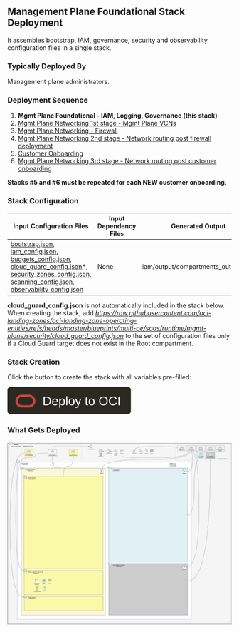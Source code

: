 ## Management Plane Foundational Stack Deployment

It assembles bootstrap, IAM, governance, security and observability configuration files in a single stack. 

### Typically Deployed By

Management plane administrators.

### Deployment Sequence

1. **Mgmt Plane Foundational - IAM, Logging, Governance (this stack)**
2. [Mgmt Plane Networking 1st stage - Mgmt Plane VCNs](./MPLANE-NETWORKING.md#stage1)
3. [Mgmt Plane Networking - Firewall](./MPLANE-FIREWALL.md)
4. [Mgmt Plane Networking 2nd stage - Network routing post firewall deployment](./MPLANE-NETWORKING.md#stage2)
5. [Customer Onboarding](./CUSTOMER-ONBOARDING.md)
6. [Mgmt Plane Networking 3rd stage - Network routing post customer onboarding](./MPLANE-NETWORKING.md#stage3)

**Stacks #5 and #6 must be repeated for each NEW customer onboarding.**

### Stack Configuration

Input Configuration Files | Input Dependency Files | Generated Output
--------------------------|------------------------|------------------
[bootstrap.json](../mgmt-plane/bootstrap/bootstrap.json), [iam_config.json](../mgmt-plane/iam/iam_config.json), [budgets_config.json](../mgmt-plane/governance/budgets_config.json), [cloud_guard_config.json](../mgmt-plane/security/cloud_guard_config.json)\*, [security_zones_config.json](../mgmt-plane/security/security_zones_config.json), [scanning_config.json](../mgmt-plane/security/scanning_config.json), [observability_config.json](../mgmt-plane/observability/observability_config.json) | None | iam/output/compartments_output.json

**cloud_guard_config.json** is not automatically included in the stack below. When creating the stack, add *https://raw.githubusercontent.com/oci-landing-zones/oci-landing-zone-operating-entities/refs/heads/master/blueprints/multi-oe/saas/runtime/mgmt-plane/security/cloud_guard_config.json* to the set of configuration files only if a Cloud Guard target does not exist in the Root compartment.

### Stack Creation

Click the button to create the stack with all variables pre-filled:

[![Deploy_To_OCI](/commons/images/DeployToOCI.svg)](https://cloud.oracle.com/resourcemanager/stacks/create?zipUrl=https://github.com/oci-landing-zones/terraform-oci-modules-orchestrator/archive/refs/heads/main.zip&zipUrlVariables={"input_config_files_urls":"https://raw.githubusercontent.com/oracle-quickstart/terraform-oci-open-lz/tree/master/blueprints/multi-oe-ISVs/runtime/mgmt-plane/bootstrap/bootstrap.json,https://raw.githubusercontent.com/oracle-quickstart/terraform-oci-open-lz/tree/master/blueprints/multi-oe-ISVs/runtime/mgmt-plane/iam/iam_config.json,https://raw.githubusercontent.com/oracle-quickstart/terraform-oci-open-lz/tree/master/blueprints/multi-oe-ISVs/runtime/mgmt-plane/governance/budgets_config.json,https://raw.githubusercontent.com/oracle-quickstart/terraform-oci-open-lz/tree/master/blueprints/multi-oe-ISVs/runtime/mgmt-plane/observability/observability_config.json,https://raw.githubusercontent.com/oracle-quickstart/terraform-oci-open-lz/tree/master/blueprints/multi-oe-ISVs/runtime/mgmt-plane/security/scanning_config.json,https://raw.githubusercontent.com/oracle-quickstart/terraform-oci-open-lz/tree/master/blueprints/multi-oe-ISVs/runtime/mgmt-plane/security/security_zones_config.json","url_dependency_source_oci_bucket":"isv-terraform-runtime-bucket","url_dependency_source":"ocibucket","save_output":true,"oci_object_prefix":"iam/output"})

### What Gets Deployed

![isv-pod-architecture-mgmt-plane-foundational](../../design/images/foundational.png)
